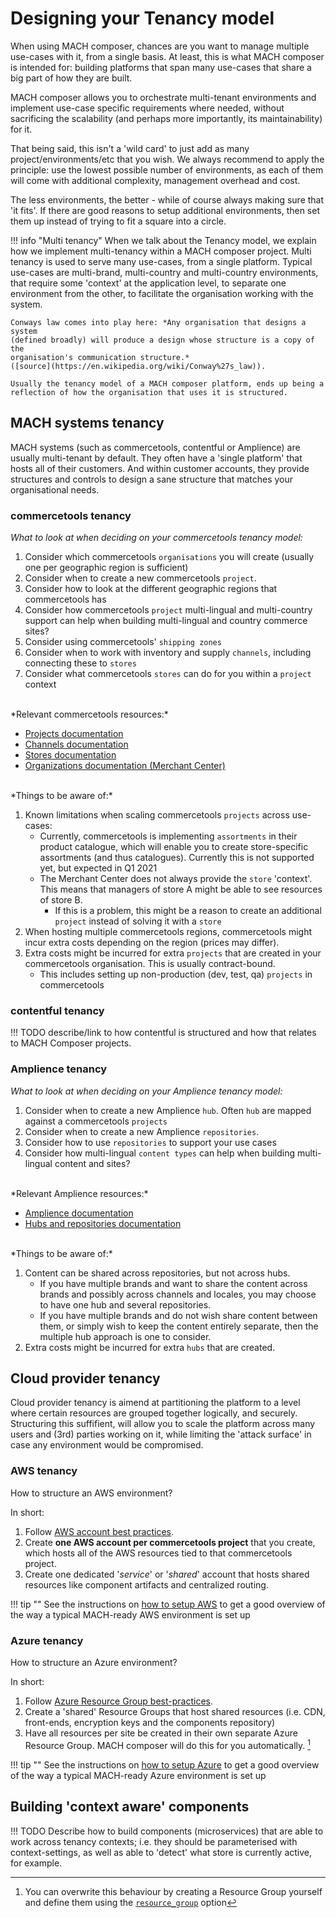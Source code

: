 # Designing your Tenancy model

When using MACH composer, chances are you want to manage multiple use-cases with
it, from a single basis. At least, this is what MACH composer is intended for:
building platforms that span many use-cases that share a big part of how they
are built.

MACH composer allows you to orchestrate multi-tenant environments and implement
use-case specific requirements where needed, without sacrificing the scalability
(and perhaps more importantly, its maintainability) for it.

That being said, this isn't a 'wild card' to just add as many
project/environments/etc that you wish. We always recommend to apply the
principle: use the lowest possible number of environments, as each of them will
come with additional complexity, management overhead and cost.

The less environments, the better - while of course always making sure that 'it
fits'. If there are good reasons to setup additional environments, then set them
up instead of trying to fit a square into a circle.

!!! info "Multi tenancy"
    When we talk about the Tenancy model, we explain how we implement
    multi-tenancy within a MACH composer project. Multi tenancy is used to serve
    many use-cases, from a single platform. Typical use-cases are multi-brand,
    multi-country and multi-country environments, that require some 'context' at
    the application level, to separate one environment from the other, to
    facilitate the organisation working with the system.

    Conways law comes into play here: *Any organisation that designs a system
    (defined broadly) will produce a design whose structure is a copy of the
    organisation's communication structure.*
    ([source](https://en.wikipedia.org/wiki/Conway%27s_law)).

    Usually the tenancy model of a MACH composer platform, ends up being a
    reflection of how the organisation that uses it is structured.


## MACH systems tenancy

MACH systems (such as commercetools, contentful or Amplience) are usually
multi-tenant by default. They often have a 'single platform' that hosts all of
their customers. And within customer accounts, they provide structures and
controls to design a sane structure that matches your organisational needs.


### commercetools tenancy

*What to look at when deciding on your commercetools tenancy model:*

1. Consider which commercetools `organisations` you will create (usually one per geographic region is sufficient)
2. Consider when to create a new commercetools `project`.
3. Consider how to look at the different geographic regions that commercetools has
4. Consider how commercetools `project` multi-lingual and multi-country support can help when building multi-lingual and country commerce sites?
5. Consider using commercetools' `shipping zones`
6. Consider when to work with inventory and supply `channels`, including connecting these to `stores`
7. Consider what commercetools `stores` can do for you within a `project` context

<br/>
*Relevant commercetools resources:*

- [Projects documentation](https://docs.commercetools.com/api/projects/project)
- [Channels documentation](https://docs.commercetools.com/api/projects/channels)
- [Stores documentation](https://docs.commercetools.com/api/projects/stores)
- [Organizations documentation (Merchant Center)](https://docs.commercetools.com/merchant-center/organizations)


<br/>
*Things to be aware of:*

1. Known limitations when scaling commercetools `projects` across use-cases:
    - Currently, commercetools is implementing `assortments` in their product
      catalogue, which will enable you to create store-specific assortments (and
      thus catalogues). Currently this is not supported yet, but expected in Q1
      2021
    - The Merchant Center does not always provide the `store` 'context'. This
      means that managers of store A might be able to see resources of store B.
        - If this is a problem, this might be a reason to create an additional
          `project` instead of solving it with a `store`
2. When hosting multiple commercetools regions, commercetools might incur extra
   costs depending on the region (prices may differ).
3. Extra costs might be incurred for extra `projects` that are created in your
   commercetools organisation. This is usually contract-bound.
    - This includes setting up non-production (dev, test, qa) `projects` in commercetools


### contentful tenancy

!!! TODO
    describe/link to how contentful is structured and how that relates to MACH
    Composer projects.

### Amplience tenancy

*What to look at when deciding on your Amplience tenancy model:*

1. Consider when to create a new Amplience `hub`. Often `hub` are mapped against a commercetools `projects`
2. Consider when to create a new Amplience `repositories`.
3. Consider how to use `repositories` to support your use cases
4. Consider how multi-lingual `content types` can help when building multi-lingual content and sites?

<br/>
*Relevant Amplience resources:*

- [Amplience documentation](https://amplience.com/docs/index.html)
- [Hubs and repositories documentation](https://amplience.com/docs/intro/hubsandrepositories.html)

<br/>
*Things to be aware of:*

1. Content can be shared across repositories, but not across hubs.
    - If you have multiple brands and want to share the content across brands
      and possibly across channels and locales, you may choose to have one hub and
      several repositories.
    - If you have multiple brands and do not wish share content between them, or
      simply wish to keep the content entirely separate, then the multiple hub
      approach is one to consider.
2. Extra costs might be incurred for extra `hubs` that are created.

## Cloud provider tenancy

Cloud provider tenancy is aimend at partitioning the platform to a level where
certain resources are grouped together logically, and securely. Structuring this
suffifient, will allow you to scale the platform across many users and (3rd)
parties working on it, while limiting the 'attack surface' in case any
environment would be compromised.


### AWS tenancy

How to structure an AWS environment?

In short:

1. Follow [AWS account best practices](https://aws.amazon.com/organizations/getting-started/best-practices/).
2. Create **one AWS account per commercetools project** that you create, which
   hosts all of the AWS resources tied to that commercetools project.
3. Create one dedicated '*service*' or '*shared*' account that hosts shared
   resources like component artifacts and centralized routing.

!!! tip ""
      See the instructions on [how to setup AWS](../../tutorial/aws/step-3-setup-aws-services.md)
      to get a good overview of the way a typical MACH-ready AWS environment is set up

### Azure tenancy

How to structure an Azure environment?

In short:

1. Follow [Azure Resource Group best-practices](https://docs.microsoft.com/en-us/azure/cloud-adoption-framework/ready/azure-setup-guide/organize-resources?tabs=AzureManagementGroupsAndHierarchy).
2. Create a 'shared' Resource Groups that host shared resources (i.e. CDN, front-ends, encryption keys and the components repository)
3. Have all resources per site be created in their own separate Azure Resource Group. MACH composer will do this for you automatically. [^1]

!!! tip ""
      See the instructions on [how to setup Azure](../../tutorial/azure/step-3-setup-azure.md)
      to get a good overview of the way a typical MACH-ready Azure environment
      is set up
## Building 'context aware' components

!!! TODO
    Describe how to build components (microservices) that are able to work
    across tenancy contexts; i.e. they should be parameterised with
    context-settings, as well as able to 'detect' what store is currently
    active, for example.

[^1]: You can overwrite this behaviour by creating a Resource Group yourself and
      define them using the [`resource_group`](../../reference/syntax/sites.md#azure)
      option
